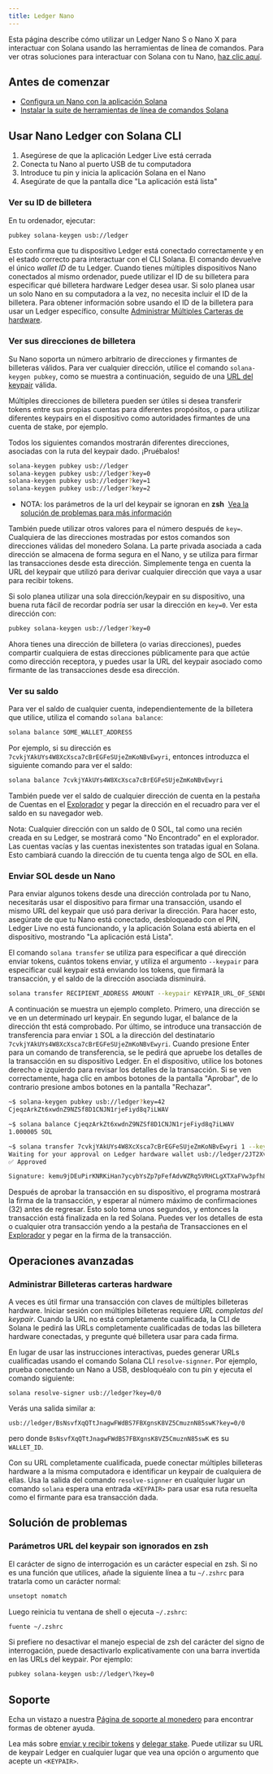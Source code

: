 ```yaml
---
title: Ledger Nano
---
```


Esta página describe cómo utilizar un Ledger Nano S o Nano X para interactuar con Solana usando las herramientas de línea de comandos.  Para ver otras soluciones para interactuar con Solana con tu Nano, [haz clic aquí](../ledger-live.md#interact-with-the-solana-network).

## Antes de comenzar

- [Configura un Nano con la aplicación Solana](../ledger-live.md)
- [Instalar la suite de herramientas de línea de comandos Solana](../../cli/install-solana-cli-tools.md)

## Usar Nano Ledger con Solana CLI

1. Asegúrese de que la aplicación Ledger Live está cerrada
2. Conecta tu Nano al puerto USB de tu computadora
3. Introduce tu pin y inicia la aplicación Solana en el Nano
4. Asegúrate de que la pantalla dice "La aplicación está lista"

### Ver su ID de billetera

En tu ordenador, ejecutar:

```bash
pubkey solana-keygen usb://ledger
```

Esto confirma que tu dispositivo Ledger está conectado correctamente y en el estado correcto para interactuar con el CLI Solana. El comando devuelve el único _wallet ID_ de tu Ledger. Cuando tienes múltiples dispositivos Nano conectados al mismo ordenador, puede utilizar el ID de su billetera para especificar qué billetera hardware Ledger desea usar. Si solo planea usar un solo Nano en su computadora a la vez, no necesita incluir el ID de la billetera. Para obtener información sobre usando el ID de la billetera para usar un Ledger específico, consulte [Administrar Múltiples Carteras de hardware](#manage-multiple-hardware-wallets).

### Ver sus direcciones de billetera

Su Nano soporta un número arbitrario de direcciones y firmantes de billeteras válidos. Para ver cualquier dirección, utilice el comando `solana-keygen pubkey`, como se muestra a continuación, seguido de una [URL del keypair](../hardware-wallets.md#specify-a-keypair-url) válida.

Múltiples direcciones de billetera pueden ser útiles si desea transferir tokens entre sus propias cuentas para diferentes propósitos, o para utilizar diferentes keypairs en el dispositivo como autoridades firmantes de una cuenta de stake, por ejemplo.

Todos los siguientes comandos mostrarán diferentes direcciones, asociadas con la ruta del keypair dado. ¡Pruébalos!

```bash
solana-keygen pubkey usb://ledger
solana-keygen pubkey usb://ledger?key=0
solana-keygen pubkey usb://ledger?key=1
solana-keygen pubkey usb://ledger?key=2
```

* NOTA: los parámetros de la url del keypair se ignoran en **zsh** &nbsp;[Vea la solución de problemas para más información](#troubleshooting)

También puede utilizar otros valores para el número después de `key=`. Cualquiera de las direcciones mostradas por estos comandos son direcciones válidas del monedero Solana. La parte privada asociada a cada dirección se almacena de forma segura en el Nano, y se utiliza para firmar las transacciones desde esta dirección. Simplemente tenga en cuenta la URL del keypair que utilizó para derivar cualquier dirección que vaya a usar para recibir tokens.

Si solo planea utilizar una sola dirección/keypair en su dispositivo, una buena ruta fácil de recordar podría ser usar la dirección en `key=0`. Ver esta dirección con:

```bash
pubkey solana-keygen usb://ledger?key=0
```

Ahora tienes una dirección de billetera (o varias direcciones), puedes compartir cualquiera de estas direcciones públicamente para que actúe como dirección receptora, y puedes usar la URL del keypair asociado como firmante de las transacciones desde esa dirección.

### Ver su saldo

Para ver el saldo de cualquier cuenta, independientemente de la billetera que utilice, utiliza el comando `solana balance`:

```bash
solana balance SOME_WALLET_ADDRESS
```

Por ejemplo, si su dirección es `7cvkjYAkUYs4W8XcXsca7cBrEGFeSUjeZmKoNBvEwyri`, entonces introduzca el siguiente comando para ver el saldo:

```bash
solana balance 7cvkjYAkUYs4W8XcXsca7cBrEGFeSUjeZmKoNBvEwyri
```

También puede ver el saldo de cualquier dirección de cuenta en la pestaña de Cuentas en el [Explorador](https://explorer.solana.com/accounts) y pegar la dirección en el recuadro para ver el saldo en su navegador web.

Nota: Cualquier dirección con un saldo de 0 SOL, tal como una recién creada en su Ledger, se mostrará como "No Encontrado" en el explorador. Las cuentas vacías y las cuentas inexistentes son tratadas igual en Solana. Esto cambiará cuando la dirección de tu cuenta tenga algo de SOL en ella.

### Enviar SOL desde un Nano

Para enviar algunos tokens desde una dirección controlada por tu Nano, necesitarás usar el dispositivo para firmar una transacción, usando el mismo URL del keypair que usó para derivar la dirección. Para hacer esto, asegúrate de que tu Nano está conectado, desbloqueado con el PIN, Ledger Live no está funcionando, y la aplicación Solana está abierta en el dispositivo, mostrando "La aplicación está Lista".

El comando `solana transfer` se utiliza para especificar a qué dirección enviar tokens, cuántos tokens enviar, y utiliza el argumento `--keypair` para especificar cuál keypair está enviando los tokens, que firmará la transacción, y el saldo de la dirección asociada disminuirá.

```bash
solana transfer RECIPIENT_ADDRESS AMOUNT --keypair KEYPAIR_URL_OF_SENDER
```

A continuación se muestra un ejemplo completo. Primero, una dirección se ve en un determinado url keypair. En segundo lugar, el balance de la dirección tht está comprobado. Por último, se introduce una transacción de transferencia para enviar `1` SOL a la dirección del destinatario `7cvkjYAkUYs4W8XcXsca7cBrEGFeSUjeZmKoNBvEwyri`. Cuando presione Enter para un comando de transferencia, se le pedirá que apruebe los detalles de la transacción en su dispositivo Ledger. En el dispositivo, utilice los botones derecho e izquierdo para revisar los detalles de la transacción. Si se ven correctamente, haga clic en ambos botones de la pantalla "Aprobar", de lo contrario presione ambos botones en la pantalla "Rechazar".

```bash
~$ solana-keygen pubkey usb://ledger?key=42
CjeqzArkZt6xwdnZ9NZSf8D1CNJN1rjeFiyd8q7iLWAV

~$ solana balance CjeqzArkZt6xwdnZ9NZSf8D1CNJN1rjeFiyd8q7iLWAV
1.000005 SOL

~$ solana transfer 7cvkjYAkUYs4W8XcXsca7cBrEGFeSUjeZmKoNBvEwyri 1 --keypair usb://ledger?key=42
Waiting for your approval on Ledger hardware wallet usb://ledger/2JT2Xvy6T8hSmT8g6WdeDbHUgoeGdj6bE2VueCZUJmyN
✅ Approved

Signature: kemu9jDEuPirKNRKiHan7ycybYsZp7pFefAdvWZRq5VRHCLgXTXaFVw3pfh87MQcWX4kQY4TjSBmESrwMApom1V
```

Después de aprobar la transacción en su dispositivo, el programa mostrará la firma de la transacción, y esperar al número máximo de confirmaciones (32) antes de regresar. Esto solo toma unos segundos, y entonces la transacción está finalizada en la red Solana. Puedes ver los detalles de esta o cualquier otra transacción yendo a la pestaña de Transacciones en el [Explorador](https://explorer.solana.com/transactions) y pegar en la firma de la transacción.

## Operaciones avanzadas

### Administrar Billeteras carteras hardware

A veces es útil firmar una transacción con claves de múltiples billeteras hardware. Iniciar sesión con múltiples billeteras requiere _URL completas del keypair_. Cuando la URL no está completamente cualificada, la CLI de Solana le pedirá las URLs completamente cualificadas de todas las billetera hardware conectadas, y pregunte qué billetera usar para cada firma.

En lugar de usar las instrucciones interactivas, puedes generar URLs cualificadas usando el comando Solana CLI `resolve-signner`. Por ejemplo, prueba conectando un Nano a USB, desbloquéalo con tu pin y ejecuta el comando siguiente:

```text
solana resolve-signer usb://ledger?key=0/0
```

Verás una salida similar a:

```text
usb://ledger/BsNsvfXqQTtJnagwFWdBS7FBXgnsK8VZ5CmuznN85swK?key=0/0
```

pero donde `BsNsvfXqQTtJnagwFWdBS7FBXgnsK8VZ5CmuznN85swK` es su `WALLET_ID`.

Con su URL completamente cualificada, puede conectar múltiples billeteras hardware a la misma computadora e identificar un keypair de cualquiera de ellas. Usa la salida del comando `resolve-signner` en cualquier lugar un comando `solana` espera una entrada `<KEYPAIR>` para usar esa ruta resuelta como el firmante para esa transacción dada.

## Solución de problemas

### Parámetros URL del keypair son ignorados en zsh

El carácter de signo de interrogación es un carácter especial en zsh. Si no es una función que utilices, añade la siguiente línea a tu `~/.zshrc` para tratarla como un carácter normal:

```bash
unsetopt nomatch
```

Luego reinicia tu ventana de shell o ejecuta `~/.zshrc`:

```bash
fuente ~/.zshrc
```

Si prefiere no desactivar el manejo especial de zsh del carácter del signo de interrogación, puede desactivarlo explicativamente con una barra invertida en las URLs del keypair. Por ejemplo:

```bash
pubkey solana-keygen usb://ledger\?key=0
```

## Soporte

Echa un vistazo a nuestra [Página de soporte al monedero](../support.md) para encontrar formas de obtener ayuda.

Lea más sobre [enviar y recibir tokens](../../cli/transfer-tokens.md) y [delegar stake](../../cli/delegate-stake.md). Puede utilizar su URL de keypair Ledger en cualquier lugar que vea una opción o argumento que acepte un `<KEYPAIR>`.
